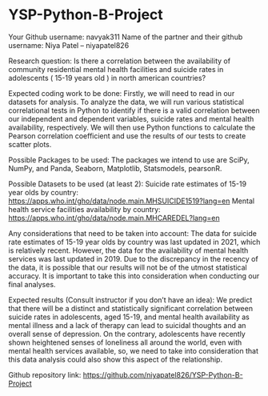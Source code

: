 # YSP-Python-B-Project
Your Github username:
navyak311 
Name of the partner and their github username:
Niya Patel – niyapatel826


Research question:
Is there a correlation between the availability of community residential mental health facilities and suicide rates in adolescents ( 15-19 years old ) in north american countries?


Expected coding work to be done:
Firstly, we will need to read in our datasets for analysis. To analyze the data, we will run various statistical correlational tests in Python to identify if there is a valid correlation between our independent and dependent variables, suicide rates and mental health availability, respectively. We will then use Python functions to calculate the Pearson correlation coefficient and use the results of our tests to create scatter plots. 


Possible Packages to be used:
The packages we intend to use are SciPy, NumPy, and Panda, Seaborn, Matplotlib, Statsmodels, pearsonR.


Possible Datasets to be used (at least 2):
Suicide rate estimates of 15-19 year olds by country: https://apps.who.int/gho/data/node.main.MHSUICIDE1519?lang=en
Mental health service facilities availability by country: https://apps.who.int/gho/data/node.main.MHCAREDEL?lang=en


Any considerations that need to be taken into account:
The data for suicide rate estimates of 15-19 year olds by country was last updated in 2021, which is relatively recent. However, the data for the availability of mental health services was last updated in 2019. Due to the discrepancy in the recency of the data, it is possible that our results will not be of the utmost statistical accuracy. It is important to take this into consideration when conducting our final analyses. 




Expected results (Consult instructor if you don’t have an idea):
We predict that there will be a distinct and statistically significant correlation between suicide rates in adolescents, aged 15-19, and mental health availability as mental illness and a lack of therapy can lead to suicidal thoughts and an overall sense of depression. On the contrary, adolescents have recently shown heightened senses of loneliness all around the world, even with mental health services available, so, we need to take into consideration that this data analysis could also show this aspect of the relationship. 


Github repository link:
https://github.com/niyapatel826/YSP-Python-B-Project 
